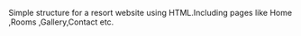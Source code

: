 Simple structure for a resort website using HTML.Including pages like Home ,Rooms ,Gallery,Contact etc.
